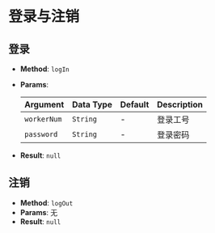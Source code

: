 # 登录与注销

## 登录

- **Method**: `logIn`

- **Params**:

    |  Argument   | Data Type | Default | Description |
    | ----------- | --------- | ------- | ----------- |
    | `workerNum` | `String`  | -       | 登录工号    |
    | `password`  | `String`  | -       | 登录密码    |

- **Result**: `null`

## 注销

- **Method**: `logOut`
- **Params**: 无
- **Result**: `null`
